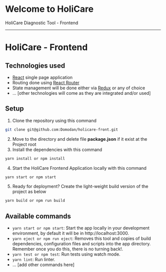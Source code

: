 # Welcome to HoliCare

HoliCare Diagnostic Tool - Frontend

---

# HoliCare - Frontend

## Technologies used

- [React](https://reactjs.org/) single page application
- Routing done using [React Router](https://reacttraining.com/react-router/web/guides/philosophy)
- State management will be done either via [Redux](https://redux.js.org/) or any of choice
- ... \[other technologies will come as they are integrated and/or used\]

## Setup

1. Clone the repository using this command
```bash
git clone git@github.com:Domodan/holicare-front.git
```
2. Move to the directory and delete file **package.json** if it exist at the Project root
3. Install the dependencies with this command
```bash
yarn install or npm install 
```
4. Start the HoliCare Frontend Application locally with this command
```bash
yarn start or npm start
```
5. Ready for deployment? Create the light-weight build version of the project as below
```bash
yarn build or npm run build
```

## Available commands

* `yarn start or npm start`: Start the app locally in your development environment, by default it will be in http://localhost:3000.
* `yarn eject or npm run eject`:  Removes this tool and copies of build dependencies, configuration files and scripts into the app directory.
Remember once you do this, there is no turning back!.
* `yarn test or npm test`: Run tests using watch mode.
* `yarn lint`: Run linter.
* ... \[add other commands here\]

